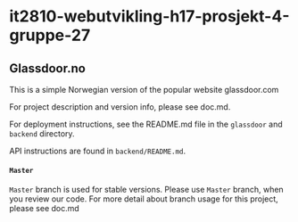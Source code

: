 # it2810-webutvikling-h17-prosjekt-4-gruppe-27

## Glassdoor.no
This is a simple Norwegian version of the popular website glassdoor.com

For project description and version info, please see doc.md.

For deployment instructions, see the README.md file in the `glassdoor` and `backend` directory. 

API instructions are found in `backend/README.md`.

#### `Master`
`Master` branch is used for stable versions. 
Please use `Master` branch, when you review our code.
For more detail about branch usage for this project, please see doc.md


